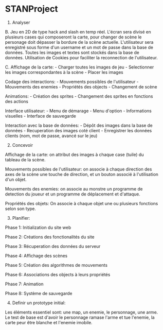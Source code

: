 # STANProject

1) Analyser

B.
Jeu en 2D de type hack and slash en temp réel.
L'écran sera divisé en plusieurs cases qui composeront la carte, pour changer de scène le personage doit dépasser la bordure de la scène actuelle.
L'utilisateur sera enregistré sous forme d'un username et un mot de passe dans la base de données.
Toutes les images et textes sont stockés dans la base de données.
Utilisation de Cookies pour faciliter la reconnection de l'utilisateur.


C.
Affichage de la carte:
	- Charger toutes les images de jeu
	- Selectionner les images correspondantes à la scène
	- Placer les images

Codage des interactions:
	- Mouvements possibles de l'utilisateur
	- Mouvements des enemies
	- Propriétés des objects
	- Changement de scène

Animations:
	- Création des sprites
	- Changement des sprites en fonctions des actions

Interface utilisateur:
	- Menu de démarage
	- Menu d'option 
	- Informations visuelles
	- Interface de sauvegarde

Interaction avec la base de données:
	- Dépôt des images dans la base de données 
	- Recuperation des images coté client
	- Enregistrer les données clients (nom, mot de passe, avancé sur le jeu)



2) Concevoir

Affichage de la carte: on attribut des images à chaque case (tuile) du tableau de la scène.

Mouvements possibles de l'utilisateur: on associe à chaque direction des axes de la scène une touche de direction, et un bouton associé à l'utilisation d'un objet.

Mouvements des enemies: on associe au monstre un programme de detection du joueur et un programme de déplacement et d'attaque.

Propriétés des objets: On associe à chaque objet une ou plusieurs fonctions selon son type.



3) Planifier:

Phase 1: Initialization du site web

Phase 2: Créations des fonctionalités du site

Phase 3: Récuperation des données du serveur

Phase 4: Affichage des scènes

Phase 5: Création des algorithmes de mouvements

Phase 6: Associations des objects à leurs propriétés

Phase 7: Animation

Phase 8: Système de sauvegarde



4) Definir un prototype initial:

Les éléments essentiel sont: une map, un enemie, le personnage, une arme.
Le test de base est d'avoir le personnage ramase l'arme et tue l'enemie, la carte peur être blanche et l'enemie imobile.
